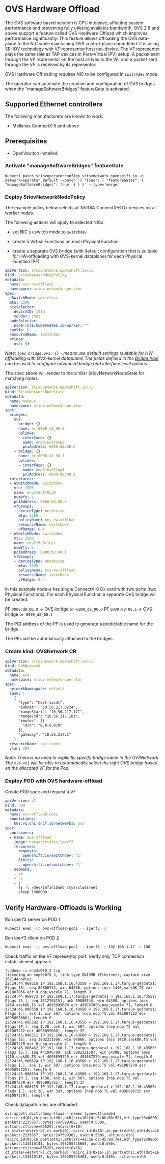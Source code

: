 # OVS Hardware Offload

The OVS software based solution is CPU intensive, affecting system performance
and preventing fully utilizing available bandwidth. OVS 2.8 and above support
a feature called OVS Hardware Offload which improves performance significantly.
This feature allows offloading the OVS data-plane to the NIC while maintaining
OVS control-plane unmodified. It is using SR-IOV technology with VF representor
host net-device. The VF representor plays the same role as TAP devices
in Para-Virtual (PV) setup. A packet sent through the VF representor on the host
arrives to the VF, and a packet sent through the VF is received by its representor.

OVS Hardware Offloading requires NIC to be configured in `switchdev` mode.

The operator can automate the creation and configuration of OVS bridges when the "manageSoftwareBridges" featureGate is activated.

## Supported Ethernet controllers

The following manufacturers are known to work:

- Mellanox ConnectX-5 and above

## Prerequisites

- OpenVswitch installed

### Activate "manageSoftwareBridges" featureGate

```
kubectl patch sriovoperatorconfigs.sriovnetwork.openshift.io -n network-operator default --patch '{ "spec": { "featureGates": { "manageSoftwareBridges": true  } } }' --type='merge'
```


### Deploy SriovNetworkNodePolicy

The example policy below selects all NVIDIA ConnectX-6 Dx devices on all worker nodes.

The following actions will apply to selected NICs:

* set NIC's eswitch mode to `switchdev`

* create 5 Virtual Functions on each Physical Function

* create a separate OVS bridge (with default configuration that is suitable for HW-offloading with OVS-kernel dataplane) for each Physical Function (PF)

```yaml
apiVersion: sriovnetwork.openshift.io/v1
kind: SriovNetworkNodePolicy
metadata:
  name: ovs-hw-offload
  namespace: sriov-network-operator
spec:
  eSwitchMode: switchdev
  mtu: 1500
  nicSelector:
    deviceID: 101d
    vendor: 15b3
  nodeSelector:
    node-role.kubernetes.io/worker: ""
  numVfs: 5
  resourceName: switchdev
  bridge:
    ovs: {}
```

_Note: `spec.bridge.ovs: {}` - means use default settings (suitable for HW-offloading with OVS-kernel dataplane)
The fields defined in the [Bridge type](https://github.com/k8snetworkplumbingwg/sriov-network-operator/blob/master/api/v1/sriovnetworknodepolicy_types.go#L84) can be used to configure advanced bridge and interface level options._

The spec above will render to the similar SriovNetworkNodeState for matching nodes.

```yaml
apiVersion: sriovnetwork.openshift.io/v1
kind: SriovNetworkNodeState
metadata:
  name: node-a
  namespace: sriov-network-operator
spec:
  bridges:
    ovs:
    - bridge: {}
      name: br-0000_d8_00.0
      uplinks:
      - interface: {}
        name: enp216s0f0np0
        pciAddress: 0000:d8:00.0
    - bridge: {}
      name: br-0000_d8_00.1
      uplinks:
      - interface: {}
        name: enp216s0f1np1
        pciAddress: 0000:d8:00.1
  interfaces:
  - eSwitchMode: switchdev
    mtu: 1500
    name: enp216s0f0np0
    numVfs: 5
    pciAddress: 0000:d8:00.0
    vfGroups:
    - deviceType: netdevice
      mtu: 1500
      policyName: ovs-hw-offload
      resourceName: switchdev
      vfRange: 0-4
  - eSwitchMode: switchdev
    mtu: 1500
    name: enp216s0f1np1
    numVfs: 5
    pciAddress: 0000:d8:00.1
    vfGroups:
    - deviceType: netdevice
      mtu: 1500
      policyName: ovs-hw-offload
      resourceName: switchdev
      vfRange: 0-4
```

In this example node-a has single ConnectX-6 Dx card with two ports (two Physical Functions).
For each Physical Function a separate OVS bridge will be created.

PF `0000:d8:00.0` -> OVS-bridge `br-0000_d8_00.0`
PF `0000:d8:00.1` -> OVS-bridge `br-0000_d8_00.1`

The PCI address of the PF is used to generate a predictable name for the bridge.

The PFs will be automatically attached to the bridges.


### Create kind: OVSNetwork CR

```yaml
apiVersion: sriovnetwork.openshift.io/v1
kind: OVSNetwork
metadata:
  name: ovs
  namespace: sriov-network-operator
spec:
  networkNamespace: default
  ipam: |
    {
      "type": "host-local",
      "subnet": "10.56.217.0/24",
      "rangeStart": "10.56.217.171",
      "rangeEnd": "10.56.217.181",
      "routes": [{
        "dst": "0.0.0.0/0"
      }],
      "gateway": "10.56.217.1"
    }
  resourceName: switchdev
  vlan: 200
```

_Note: There is no need to explicitly specify bridge name in the OVSNetwork. The `ovs-cni` will be able to automatically select the right OVS bridge based on the allocated VF for the Pod._

### Deploy POD with OVS hardware-offload

Create POD spec and request a VF

```yaml
apiVersion: v1
kind: Pod
metadata:
  name: ovs-offload-pod1
  annotations:
    k8s.v1.cni.cncf.io/networks: ovs
spec:
  containers:
  - name: ovs-offload
    image: networkstatic/iperf3
    resources:
      requests:
        openshift.io/switchdev: '1'
      limits:
        openshift.io/switchdev: '1'
    command:
    - sh
    - -c
    - |
      ls -l /dev/infiniband /sys/class/net
      sleep 1000000
```

## Verify Hardware-Offloads is Working

Run iperf3 server on POD 1

```bash
kubectl exec -it ovs-offload-pod1 -- iperf3 -s
```

Run iperf3 client on POD 2

```bash
kubectl exec -it ovs-offload-pod2 -- iperf3 -c 192.168.1.17 -t 100
```

Check traffic on the VF representor port. Verify only TCP connection establishment appears

```text
tcpdump -i enp3s0f0_3 tcp
listening on enp3s0f0_3, link-type EN10MB (Ethernet), capture size 262144 bytes
22:24:44.969516 IP 192.168.1.16.43558 > 192.168.1.17.targus-getdata1: Flags [S], seq 89800743, win 64860, options [mss 1410,sackOK,TS val 491087056 ecr 0,nop,wscale 7], length 0
22:24:44.969773 IP 192.168.1.17.targus-getdata1 > 192.168.1.16.43558: Flags [S.], seq 1312764151, ack 89800744, win 64308, options [mss 1410,sackOK,TS val 4095895608 ecr 491087056,nop,wscale 7], length 0
22:24:45.085558 IP 192.168.1.16.43558 > 192.168.1.17.targus-getdata1: Flags [.], ack 1, win 507, options [nop,nop,TS val 491087222 ecr 4095895608], length 0
22:24:45.085592 IP 192.168.1.16.43558 > 192.168.1.17.targus-getdata1: Flags [P.], seq 1:38, ack 1, win 507, options [nop,nop,TS val 491087222 ecr 4095895608], length 37
22:24:45.086311 IP 192.168.1.16.43560 > 192.168.1.17.targus-getdata1: Flags [S], seq 3802331506, win 64860, options [mss 1410,sackOK,TS val 491087279 ecr 0,nop,wscale 7], length 0
22:24:45.086462 IP 192.168.1.17.targus-getdata1 > 192.168.1.16.43560: Flags [S.], seq 441940709, ack 3802331507, win 64308, options [mss 1410,sackOK,TS val 4095895725 ecr 491087279,nop,wscale 7], length 0
22:24:45.086624 IP 192.168.1.16.43560 > 192.168.1.17.targus-getdata1: Flags [.], ack 1, win 507, options [nop,nop,TS val 491087279 ecr 4095895725], length 0
22:24:45.086654 IP 192.168.1.16.43560 > 192.168.1.17.targus-getdata1: Flags [P.], seq 1:38, ack 1, win 507, options [nop,nop,TS val 491087279 ecr 4095895725], length 37
22:24:45.086715 IP 192.168.1.17.targus-getdata1 > 192.168.1.16.43560: Flags [.], ack 38, win 503, options [nop,nop,TS val 4095895725 ecr 491087279], length 0
```

Check datapath rules are offloaded

```text
ovs-appctl dpctl/dump-flows --names type=offloaded
recirc_id(0),in_port(eth0),eth(src=16:fd:c6:0b:60:52),eth_type(0x0800),ipv4(src=192.168.1.17,frag=no), packets:2235857, bytes:147599302, used:0.550s, actions:ct(zone=65520),recirc(0x18)
ct_state(+est+trk),ct_mark(0),recirc_id(0x18),in_port(eth0),eth(dst=42:66:d7:45:0d:7e),eth_type(0x0800),ipv4(dst=192.168.1.0/255.255.255.0,frag=no), packets:2235857, bytes:147599302, used:0.550s, actions:eth1
recirc_id(0),in_port(eth1),eth(src=42:66:d7:45:0d:7e),eth_type(0x0800),ipv4(src=192.168.1.16,frag=no), packets:133410141, bytes:195255745684, used:0.550s, actions:ct(zone=65520),recirc(0x16)
ct_state(+est+trk),ct_mark(0),recirc_id(0x16),in_port(eth1),eth(dst=16:fd:c6:0b:60:52),eth_type(0x0800),ipv4(dst=192.168.1.0/255.255.255.0,frag=no), packets:133410138, bytes:195255745483, used:0.550s, actions:eth0
```
